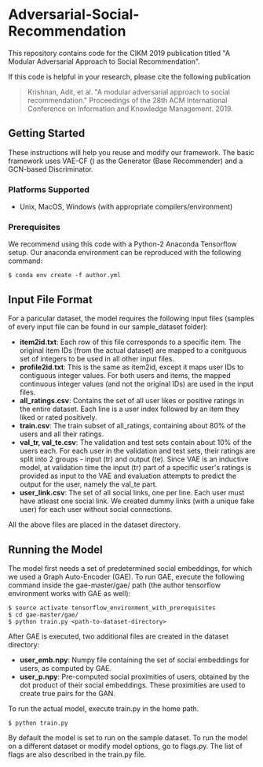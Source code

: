 # Adversarial-Social-Recommendation
This repository contains code for the CIKM 2019 publication titled "A Modular Adversarial Approach to Social Recommendation". 

If this code is helpful in your research, please cite the following publication

> Krishnan, Adit, et al. "A modular adversarial approach to social recommendation." Proceedings of the 28th ACM International Conference on Information and Knowledge Management. 2019.

## Getting Started

These instructions will help you reuse and modify our framework. The basic framework uses VAE-CF () as the Generator (Base Recommender) and a GCN-based Discriminator.

### Platforms Supported

- Unix, MacOS, Windows (with appropriate compilers/environment)

### Prerequisites

We recommend using this code with a Python-2 Anaconda Tensorflow setup. Our anaconda environment can be reproduced with the following command:

```
$ conda env create -f author.yml
```

## Input File Format

For a paricular dataset, the model requires the following input files (samples of every input file can be found in our sample_dataset folder):

- **item2id.txt**: Each row of this file corresponds to a specific item. The original item IDs (from the actual dataset) are mapped to a conitguous set of integers to be used in all other input files.
- **profile2id.txt**: This is the same as item2id, except it maps user IDs to contiguous integer values. For both users and items, the mapped continuous integer values (and not the original IDs) are used in the input files.
- **all_ratings.csv**: Contains the set of all user likes or positive ratings in the entire dataset. Each line is a user index followed by an item they liked or rated positively.
- **train.csv**: The train subset of all_ratings, containing about 80% of the users and all their ratings.
- **val_tr, val_te.csv**: The validation and test sets contain about 10% of the users each. For each user in the validation and test sets, their ratings are split into 2 groups - input (tr) and output (te). Since VAE is an inductive model, at validation time the input (tr) part of a specific user's ratings is provided as input to the VAE and evaluation attempts to predict the output for the user, namely the val_te part.
- **user_link.csv**: The set of all social links, one per line. Each user must have atleast one social link. We created dummy links (with a unique fake user) for each user without social connections.

All the above files are placed in the dataset directory.

## Running the Model

The model first needs a set of predetermined social embeddings, for which we used a Graph Auto-Encoder (GAE). To run GAE, execute the following command inside the gae-master/gae/ path (the author tensorflow environment works with GAE as well):

```
$ source activate tensorflow_environment_with_prerequisites
$ cd gae-master/gae/
$ python train.py <path-to-dataset-directory>
```

After GAE is executed, two additional files are created in the dataset directory:

- **user_emb.npy**: Numpy file containing the set of social embeddings for users, as computed by GAE.
- **user_p.npy**: Pre-computed social proximities of users, obtained by the dot product of their social embeddings. These proximities are used to create true pairs for the GAN.


To run the actual model, execute train.py in the home path. 

```
$ python train.py
```

By default the model is set to run on the sample dataset. To run the model on a different dataset or modify model options, go to flags.py. The list of flags are also described in the train.py file.
